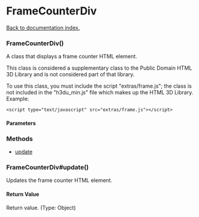 # FrameCounterDiv

[Back to documentation index.](index.md)

### FrameCounterDiv() <a id='FrameCounterDiv'></a>

A class that displays a frame counter HTML element.

This class is considered a supplementary class to the
Public Domain HTML 3D Library and is not considered part of that
library.

To use this class, you must include the script "extras/frame.js"; the
class is not included in the "h3du_min.js" file which makes up
the HTML 3D Library. Example:

    <script type="text/javascript" src="extras/frame.js"></script>

#### Parameters

### Methods

* [update](#FrameCounterDiv_FrameCounterDiv_update)

### FrameCounterDiv#update() <a id='FrameCounterDiv_FrameCounterDiv_update'></a>

Updates the frame counter HTML element.

#### Return Value

Return value. (Type: Object)
